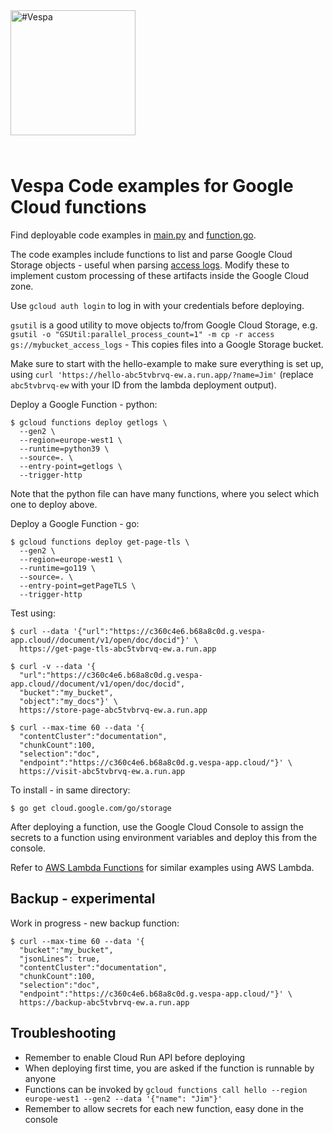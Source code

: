 
<!-- Copyright Vespa.ai. Licensed under the terms of the Apache 2.0 license. See LICENSE in the project root. -->

<picture>
  <source media="(prefers-color-scheme: dark)" srcset="https://vespa.ai/assets/vespa-ai-logo-heather.svg">
  <source media="(prefers-color-scheme: light)" srcset="https://vespa.ai/assets/vespa-ai-logo-rock.svg">
  <img alt="#Vespa" width="200" src="https://vespa.ai/assets/vespa-ai-logo-rock.svg" style="margin-bottom: 25px;">
</picture>

<!-- ToDo: this is work in progress.
  This repo will keep code snippets for easy management of Vespa artifacts like log files in Google Cloud
-->


# Vespa Code examples for Google Cloud functions

Find deployable code examples in [main.py](python/main.py) and [function.go](go/function.go).

The code examples include functions to list and parse Google Cloud Storage objects -
useful when parsing [access logs](https://docs.vespa.ai/en/access-logging.html).
Modify these to implement custom processing of these artifacts inside the Google Cloud zone.

Use `gcloud auth login` to log in with your credentials before deploying.

`gsutil` is a good utility to move objects to/from Google Cloud Storage, e.g.
`gsutil -o "GSUtil:parallel_process_count=1" -m cp -r access gs://mybucket_access_logs` -
This copies files into a Google Storage bucket.

Make sure to start with the hello-example to make sure everything is set up,
using `curl 'https://hello-abc5tvbrvq-ew.a.run.app/?name=Jim'`
(replace `abc5tvbrvq-ew` with your ID from the lambda deployment output).

Deploy a Google Function - python:
```
$ gcloud functions deploy getlogs \
  --gen2 \
  --region=europe-west1 \
  --runtime=python39 \
  --source=. \
  --entry-point=getlogs \
  --trigger-http
```
Note that the python file can have many functions, where you select which one to deploy above.

Deploy a Google Function - go:
```
$ gcloud functions deploy get-page-tls \
  --gen2 \
  --region=europe-west1 \
  --runtime=go119 \
  --source=. \
  --entry-point=getPageTLS \
  --trigger-http
```
Test using:
```
$ curl --data '{"url":"https://c360c4e6.b68a8c0d.g.vespa-app.cloud//document/v1/open/doc/docid"}' \
  https://get-page-tls-abc5tvbrvq-ew.a.run.app

$ curl -v --data '{
  "url":"https://c360c4e6.b68a8c0d.g.vespa-app.cloud//document/v1/open/doc/docid",
  "bucket":"my_bucket",
  "object":"my_docs"}' \
  https://store-page-abc5tvbrvq-ew.a.run.app
  
$ curl --max-time 60 --data '{
  "contentCluster":"documentation",
  "chunkCount":100,
  "selection":"doc",
  "endpoint":"https://c360c4e6.b68a8c0d.g.vespa-app.cloud/"}' \
  https://visit-abc5tvbrvq-ew.a.run.app
```
To install - in same directory:
```
$ go get cloud.google.com/go/storage
```
After deploying a function, use the Google Cloud Console to assign the secrets to a function
using environment variables and deploy this from the console.

Refer to [AWS Lambda Functions](../../aws/lambda) for similar examples using AWS Lambda.



## Backup - experimental
Work in progress - new backup function:
```
$ curl --max-time 60 --data '{
  "bucket":"my_bucket",
  "jsonLines": true,
  "contentCluster":"documentation",
  "chunkCount":100,
  "selection":"doc",
  "endpoint":"https://c360c4e6.b68a8c0d.g.vespa-app.cloud/"}' \
  https://backup-abc5tvbrvq-ew.a.run.app
```



## Troubleshooting
* Remember to enable Cloud Run API before deploying
* When deploying first time, you are asked if the function is runnable by anyone
* Functions can be invoked by `gcloud functions call hello --region europe-west1 --gen2 --data '{"name": "Jim"}'`
* Remember to allow secrets for each new function, easy done in the console
